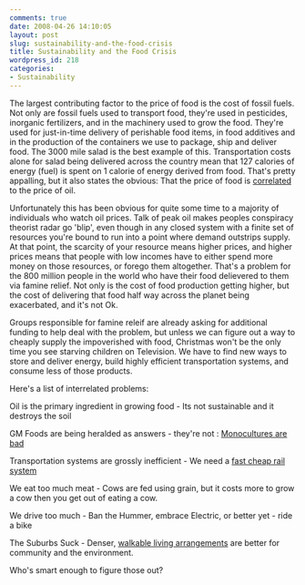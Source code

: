 ```yaml
---
comments: true
date: 2008-04-26 14:10:05
layout: post
slug: sustainability-and-the-food-crisis
title: Sustainability and the Food Crisis
wordpress_id: 218
categories:
- Sustainability
---
```


The largest contributing factor to the price of food is the cost of fossil fuels. Not only are fossil fuels used to transport food, they're used in pesticides, inorganic fertilizers, and in the machinery used to grow the food. They're used for just-in-time delivery of perishable food items, in food additives and in the production of the containers we use to package, ship and deliver food. The 3000 mile salad is the best example of this. Transportation costs alone for salad being delivered across the country mean that 127 calories of energy (fuel) is spent on 1 calorie of energy derived from food. That's pretty appalling, but it also states the obvious: That the price of food is [correlated](http://www.fromthewilderness.com/free/ww3/100303_eating_oil.html) to the price of oil.

Unfortunately this has been obvious for quite some time to a majority of individuals who watch oil prices. Talk of peak oil makes peoples conspiracy theorist radar go 'blip', even though in any closed system with a finite set of resources you're bound to run into a point where demand outstrips supply. At that point, the scarcity of your resource means higher prices, and higher prices means that people with low incomes have to either spend more money on those resources, or forego them altogether. That's a problem for the 800 million people in the world who have their food delievered to them via famine relief. Not only is the cost of food production getting higher, but the cost of delivering that food half way across the planet being exacerbated, and it's not Ok.

Groups responsible for famine releif are already asking for additional funding to help deal with the problem, but unless we can figure out a way to cheaply supply the impoverished with food, Christmas won't be the only time you see starving children on Television. We have to find new ways to store and deliver energy, build highly efficient transportation systems, and consume less of those products.

Here's a list of interrelated problems:

Oil is the primary ingredient in growing food - Its not sustainable and it destroys the soil

GM Foods are being heralded as answers - they're not : [Monocultures are bad](http://www.google.ca/url?sa=t&ct=html&cd=5&url=http%3A%2F%2F209.85.173.104%2Fsearch%3Fq%3Dcache%3A7rX9aGZ-7tIJ%3Awww.wrm.org.uy%2Fsubjects%2Fagrofuels%2Fal_gore_letter.pdf%2Bgm%2Bmonocultures%26hl%3Den%26ct%3Dclnk%26cd%3D5%26gl%3Dca%26client%3Dfirefox-a&ei=UKQTSL_QEY_SpgT7wryqAg&usg=AFQjCNHjrkPpqHxr6r4pxdwPNlltJ-21pw&sig2=XnofLa2bmOHMt5wyAq7eLA)

Transportation systems are grossly inefficient - We need a [fast cheap rail system](http://www.wired.com/cars/futuretransport/magazine/15-07/st_essay)

We eat too much meat - Cows are fed using grain, but it costs more to grow a cow then you get out of eating a cow.

We drive too much - Ban the Hummer, embrace Electric, or better yet - ride a bike

The Suburbs Suck - Denser, [walkable living arrangements](http://www.newurbanism.org/) are better for community and the environment.

Who's smart enough to figure those out?
